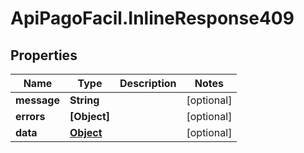 # ApiPagoFacil.InlineResponse409

## Properties

Name | Type | Description | Notes
------------ | ------------- | ------------- | -------------
**message** | **String** |  | [optional] 
**errors** | **[Object]** |  | [optional] 
**data** | [**Object**](.md) |  | [optional] 


